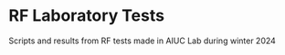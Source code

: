 
RF Laboratory Tests
===================

Scripts and results from RF tests made in AIUC Lab during winter 2024
